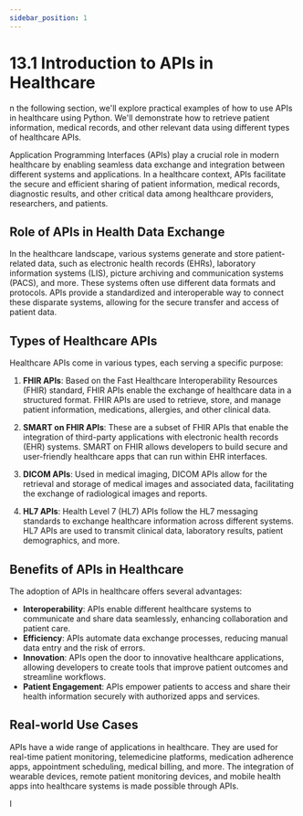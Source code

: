 ```yaml
---
sidebar_position: 1
---
```


# 13.1 Introduction to APIs in Healthcare

n the following section, we'll explore practical examples of how to use APIs in healthcare using Python. We'll demonstrate how to retrieve patient information, medical records, and other relevant data using different types of healthcare APIs.

Application Programming Interfaces (APIs) play a crucial role in modern healthcare by enabling seamless data exchange and integration between different systems and applications. In a healthcare context, APIs facilitate the secure and efficient sharing of patient information, medical records, diagnostic results, and other critical data among healthcare providers, researchers, and patients.

## Role of APIs in Health Data Exchange

In the healthcare landscape, various systems generate and store patient-related data, such as electronic health records (EHRs), laboratory information systems (LIS), picture archiving and communication systems (PACS), and more. These systems often use different data formats and protocols. APIs provide a standardized and interoperable way to connect these disparate systems, allowing for the secure transfer and access of patient data.

## Types of Healthcare APIs

Healthcare APIs come in various types, each serving a specific purpose:

1. **FHIR APIs**: Based on the Fast Healthcare Interoperability Resources (FHIR) standard, FHIR APIs enable the exchange of healthcare data in a structured format. FHIR APIs are used to retrieve, store, and manage patient information, medications, allergies, and other clinical data.

2. **SMART on FHIR APIs**: These are a subset of FHIR APIs that enable the integration of third-party applications with electronic health records (EHR) systems. SMART on FHIR allows developers to build secure and user-friendly healthcare apps that can run within EHR interfaces.

3. **DICOM APIs**: Used in medical imaging, DICOM APIs allow for the retrieval and storage of medical images and associated data, facilitating the exchange of radiological images and reports.

4. **HL7 APIs**: Health Level 7 (HL7) APIs follow the HL7 messaging standards to exchange healthcare information across different systems. HL7 APIs are used to transmit clinical data, laboratory results, patient demographics, and more.

## Benefits of APIs in Healthcare

The adoption of APIs in healthcare offers several advantages:

- **Interoperability**: APIs enable different healthcare systems to communicate and share data seamlessly, enhancing collaboration and patient care.
- **Efficiency**: APIs automate data exchange processes, reducing manual data entry and the risk of errors.
- **Innovation**: APIs open the door to innovative healthcare applications, allowing developers to create tools that improve patient outcomes and streamline workflows.
- **Patient Engagement**: APIs empower patients to access and share their health information securely with authorized apps and services.

## Real-world Use Cases

APIs have a wide range of applications in healthcare. They are used for real-time patient monitoring, telemedicine platforms, medication adherence apps, appointment scheduling, medical billing, and more. The integration of wearable devices, remote patient monitoring devices, and mobile health apps into healthcare systems is made possible through APIs.

I
